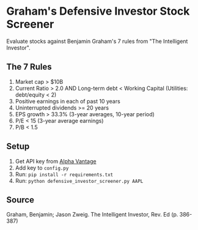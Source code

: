 # Graham's Defensive Investor Stock Screener

Evaluate stocks against Benjamin Graham's 7 rules from "The Intelligent Investor".

## The 7 Rules

1. Market cap > $10B
2. Current Ratio > 2.0 AND Long-term debt < Working Capital (Utilities: debt/equity < 2)
3. Positive earnings in each of past 10 years
4. Uninterrupted dividends >= 20 years
5. EPS growth > 33.3% (3-year averages, 10-year period)
6. P/E < 15 (3-year average earnings)
7. P/B < 1.5

## Setup

1. Get API key from [Alpha Vantage](https://www.alphavantage.co/support/#api-key)
2. Add key to `config.py`
3. Run: `pip install -r requirements.txt`
4. Run: `python defensive_investor_screener.py AAPL`

## Source

Graham, Benjamin; Jason Zweig. The Intelligent Investor, Rev. Ed (p. 386-387)
